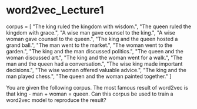 # word2vec_Lecture1

corpus = [
    "The king ruled the kingdom with wisdom.",
    "The queen ruled the kingdom with grace.",
    "A wise man gave counsel to the king.",
    "A wise woman gave counsel to the queen.",
    "The king and the queen hosted a grand ball.",
    "The man went to the market.",
    "The woman went to the garden.",
    "The king and the man discussed politics.",
    "The queen and the woman discussed art.",
    "The king and the woman went for a walk.",
    "The man and the queen had a conversation.",
    "The wise king made important decisions.",
    "The wise woman offered valuable advice.",
    "The king and the man played chess.",
    "The queen and the woman painted together."
]

You are given the following corpus. 
The most famous result of word2vec is that king - man + woman = queen.
Can this corpus be used to train a word2vec model to reproduce the result?

